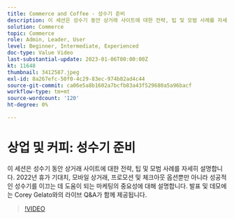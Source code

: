 ```yaml
---
title: Commerce and Coffee - 성수기 준비
description: 이 세션은 성수기 동안 상거래 사이트에 대한 전략, 팁 및 모범 사례를 자세히 설명합니다. 2022년 휴가 기대치, 모바일 상거래, 프로모션 및 체크아웃 옵션뿐만 아니라 성공적인 성수기를 이끄는 데 도움이 되는 마케팅의 중요성에 대해 설명합니다. 발표 및 데모에는 Corey Gelato와의 라이브 Q&A가 함께 제공됩니다.
solution: Commerce
topic: Commerce
role: Admin, Leader, User
level: Beginner, Intermediate, Experienced
doc-type: Value Video
last-substantial-update: 2023-01-06T00:00:00Z
kt: 11648
thumbnail: 3412587.jpeg
exl-id: 8a267efc-50f0-4c29-83ec-974b82ad4c44
source-git-commit: ca06e5a8b1602a7bcfb83a43f529680a5a96bacf
workflow-type: tm+mt
source-wordcount: '120'
ht-degree: 0%

---
```


# 상업 및 커피: 성수기 준비

이 세션은 성수기 동안 상거래 사이트에 대한 전략, 팁 및 모범 사례를 자세히 설명합니다. 2022년 휴가 기대치, 모바일 상거래, 프로모션 및 체크아웃 옵션뿐만 아니라 성공적인 성수기를 이끄는 데 도움이 되는 마케팅의 중요성에 대해 설명합니다. 발표 및 데모에는 Corey Gelato와의 라이브 Q&amp;A가 함께 제공됩니다.

>[!VIDEO](https://video.tv.adobe.com/v/3412587/?quality=12&learn=on)
